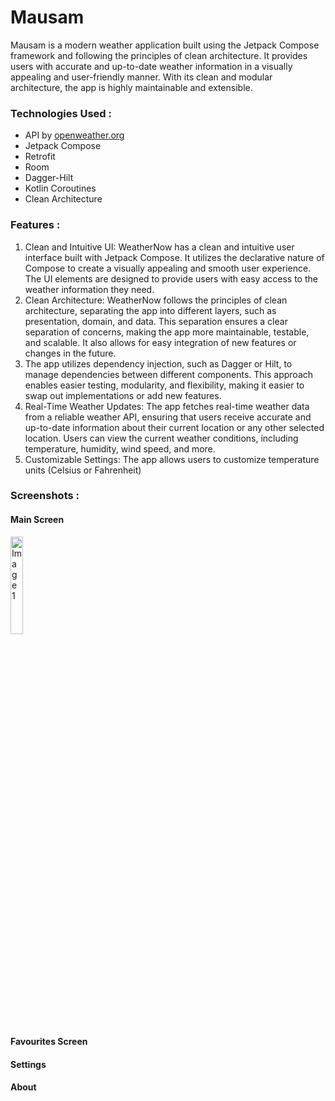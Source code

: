 # Mausam
Mausam is a modern weather application built using the Jetpack Compose framework and following the principles of clean architecture.
It provides users with accurate and up-to-date weather information in a visually appealing and user-friendly manner. 
With its clean and modular architecture, the app is highly maintainable and extensible.


### Technologies Used :
- API by [openweather.org](https://openweathermap.org/)
- Jetpack Compose
- Retrofit
- Room 
- Dagger-Hilt 
- Kotlin Coroutines
- Clean Architecture

### Features :
1. Clean and Intuitive UI: WeatherNow has a clean and intuitive user interface built with Jetpack Compose. It utilizes the declarative nature of Compose to create a visually appealing and smooth user experience. The UI elements are designed to provide users with easy access to the weather information they need.
2. Clean Architecture: WeatherNow follows the principles of clean architecture, separating the app into different layers, such as presentation, domain, and data. This separation ensures a clear separation of concerns, making the app more maintainable, testable, and scalable. It also allows for easy integration of new features or changes in the future.
3. The app utilizes dependency injection, such as Dagger or Hilt, to manage dependencies between different components. This approach enables easier testing, modularity, and flexibility, making it easier to swap out implementations or add new features.
4. Real-Time Weather Updates: The app fetches real-time weather data from a reliable weather API, ensuring that users receive accurate and up-to-date information about their current location or any other selected location. Users can view the current weather conditions, including temperature, humidity, wind speed, and more.
5. Customizable Settings: The app allows users to customize temperature units (Celsius or Fahrenheit)

### Screenshots :
#### Main Screen
   <img src="https://res.cloudinary.com/dixttklud/image/upload/v1685786772/Mausam/WhatsApp_Image_2023-06-03_at_15.34.49_awdphh.jpg" width = 20% height = 20% alt="Image 1" style="margin-right: 20px;">
  
#### Favourites Screen
#### Settings
#### About
